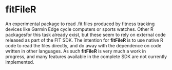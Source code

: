 # fitFileR

An experimental package to read .fit files produced by fitness tracking devices 
like Garmin Edge cycle computers or sports watches.  Other R packagesfor this task already exist,
but these seem to rely on external code released as part of the FIT SDK.  The intention
for **fitFileR** is to use native R code to read the files directly, and do away with
the dependence on code written in other languages. As such **fitFileR** is very much a work
in progress, and many features available in the complete SDK are not currently implemented.
